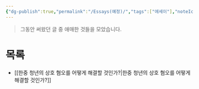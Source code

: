 ```yaml
---
{"dg-publish":true,"permalink":"/Essays(예정)/","tags":["에세이"],"noteIcon":"","created":"2024-02-08T15:32:39.848+09:00","updated":"2024-02-13T16:27:53.494+09:00"}
---
```


> 그동안 써왔던 글 중 애매한 것들을 모았습니다.

# 목록
+ [[한중 청년의 상호 혐오를 어떻게 해결할 것인가?\|한중 청년의 상호 혐오를 어떻게 해결할 것인가?]]